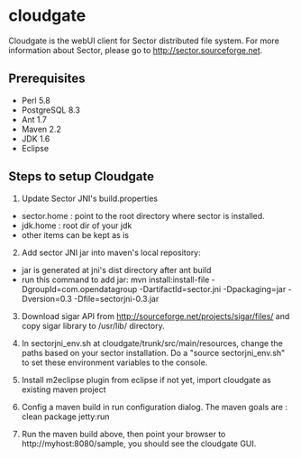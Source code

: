 cloudgate
=========

Cloudgate is the webUI client for Sector distributed file system. For more information about Sector, please go to http://sector.sourceforge.net.

Prerequisites
-------------
* Perl 5.8
* PostgreSQL 8.3
* Ant 1.7
* Maven 2.2
* JDK 1.6
* Eclipse

Steps to setup Cloudgate
------------------------
1. Update Sector JNI's build.properties
  - sector.home : point to the root directory where sector is installed.
  - jdk.home : root dir of your jdk
  - other items can be kept as is
	
2. Add sector JNI jar into maven's local repository:
  - jar is generated at jni's dist directory after ant build
  - run this command to add jar:
    mvn install:install-file -DgroupId=com.opendatagroup -DartifactId=sector.jni -Dpackaging=jar -Dversion=0.3 -Dfile=sectorjni-0.3.jar

3. Download sigar API from http://sourceforge.net/projects/sigar/files/ and copy sigar library to /usr/lib/ directory.

4. In sectorjni_env.sh at cloudgate/trunk/src/main/resources, change the paths based on your sector installation. Do a "source sectorjni_env.sh" to set these environment variables
to the console. 

5. Install m2eclipse plugin from eclipse if not yet, import cloudgate as existing maven project

6. Config a maven build in run configuration dialog. The maven goals are : clean package jetty:run

7. Run the maven build above, then point your browser to  http://myhost:8080/sample, you should see the cloudgate GUI.